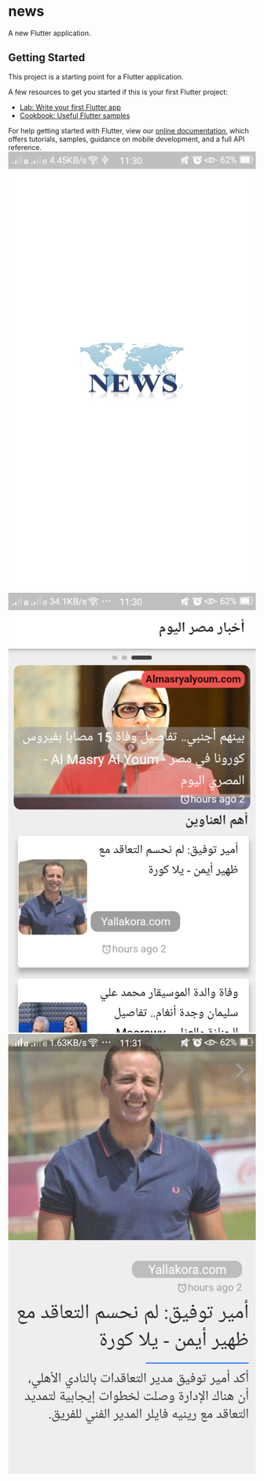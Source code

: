 # news

A new Flutter application.

## Getting Started


This project is a starting point for a Flutter application.

A few resources to get you started if this is your first Flutter project:

- [Lab: Write your first Flutter app](https://flutter.dev/docs/get-started/codelab)
- [Cookbook: Useful Flutter samples](https://flutter.dev/docs/cookbook)

For help getting started with Flutter, view our
[online documentation](https://flutter.dev/docs), which offers tutorials,
samples, guidance on mobile development, and a full API reference.
![](New%20folder/Screenshot_2020-04-09-23-30-44-27.png)
![](New%20folder/Screenshot_2020-04-09-23-30-54-72.png)
![](New%20folder/Screenshot_2020-04-09-23-31-01-17.png)
